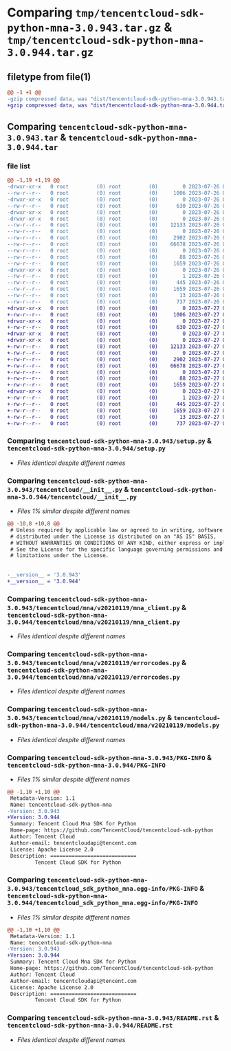 # Comparing `tmp/tencentcloud-sdk-python-mna-3.0.943.tar.gz` & `tmp/tencentcloud-sdk-python-mna-3.0.944.tar.gz`

## filetype from file(1)

```diff
@@ -1 +1 @@
-gzip compressed data, was "dist/tencentcloud-sdk-python-mna-3.0.943.tar", last modified: Wed Jul 26 00:40:56 2023, max compression
+gzip compressed data, was "dist/tencentcloud-sdk-python-mna-3.0.944.tar", last modified: Thu Jul 27 02:19:28 2023, max compression
```

## Comparing `tencentcloud-sdk-python-mna-3.0.943.tar` & `tencentcloud-sdk-python-mna-3.0.944.tar`

### file list

```diff
@@ -1,19 +1,19 @@
-drwxr-xr-x   0 root         (0) root         (0)        0 2023-07-26 00:40:56.000000 tencentcloud-sdk-python-mna-3.0.943/
--rw-r--r--   0 root         (0) root         (0)     1006 2023-07-26 00:40:56.000000 tencentcloud-sdk-python-mna-3.0.943/setup.py
-drwxr-xr-x   0 root         (0) root         (0)        0 2023-07-26 00:40:56.000000 tencentcloud-sdk-python-mna-3.0.943/tencentcloud/
--rw-r--r--   0 root         (0) root         (0)      630 2023-07-26 00:40:56.000000 tencentcloud-sdk-python-mna-3.0.943/tencentcloud/__init__.py
-drwxr-xr-x   0 root         (0) root         (0)        0 2023-07-26 00:40:56.000000 tencentcloud-sdk-python-mna-3.0.943/tencentcloud/mna/
-drwxr-xr-x   0 root         (0) root         (0)        0 2023-07-26 00:40:56.000000 tencentcloud-sdk-python-mna-3.0.943/tencentcloud/mna/v20210119/
--rw-r--r--   0 root         (0) root         (0)    12133 2023-07-26 00:40:56.000000 tencentcloud-sdk-python-mna-3.0.943/tencentcloud/mna/v20210119/mna_client.py
--rw-r--r--   0 root         (0) root         (0)        0 2023-07-26 00:40:56.000000 tencentcloud-sdk-python-mna-3.0.943/tencentcloud/mna/v20210119/__init__.py
--rw-r--r--   0 root         (0) root         (0)     2902 2023-07-26 00:40:56.000000 tencentcloud-sdk-python-mna-3.0.943/tencentcloud/mna/v20210119/errorcodes.py
--rw-r--r--   0 root         (0) root         (0)    66678 2023-07-26 00:40:56.000000 tencentcloud-sdk-python-mna-3.0.943/tencentcloud/mna/v20210119/models.py
--rw-r--r--   0 root         (0) root         (0)        0 2023-07-26 00:40:56.000000 tencentcloud-sdk-python-mna-3.0.943/tencentcloud/mna/__init__.py
--rw-r--r--   0 root         (0) root         (0)       88 2023-07-26 00:40:56.000000 tencentcloud-sdk-python-mna-3.0.943/setup.cfg
--rw-r--r--   0 root         (0) root         (0)     1659 2023-07-26 00:40:56.000000 tencentcloud-sdk-python-mna-3.0.943/PKG-INFO
-drwxr-xr-x   0 root         (0) root         (0)        0 2023-07-26 00:40:56.000000 tencentcloud-sdk-python-mna-3.0.943/tencentcloud_sdk_python_mna.egg-info/
--rw-r--r--   0 root         (0) root         (0)        1 2023-07-26 00:40:56.000000 tencentcloud-sdk-python-mna-3.0.943/tencentcloud_sdk_python_mna.egg-info/dependency_links.txt
--rw-r--r--   0 root         (0) root         (0)      445 2023-07-26 00:40:56.000000 tencentcloud-sdk-python-mna-3.0.943/tencentcloud_sdk_python_mna.egg-info/SOURCES.txt
--rw-r--r--   0 root         (0) root         (0)     1659 2023-07-26 00:40:56.000000 tencentcloud-sdk-python-mna-3.0.943/tencentcloud_sdk_python_mna.egg-info/PKG-INFO
--rw-r--r--   0 root         (0) root         (0)       13 2023-07-26 00:40:56.000000 tencentcloud-sdk-python-mna-3.0.943/tencentcloud_sdk_python_mna.egg-info/top_level.txt
--rw-r--r--   0 root         (0) root         (0)      737 2023-07-26 00:40:56.000000 tencentcloud-sdk-python-mna-3.0.943/README.rst
+drwxr-xr-x   0 root         (0) root         (0)        0 2023-07-27 02:19:28.000000 tencentcloud-sdk-python-mna-3.0.944/
+-rw-r--r--   0 root         (0) root         (0)     1006 2023-07-27 02:19:28.000000 tencentcloud-sdk-python-mna-3.0.944/setup.py
+drwxr-xr-x   0 root         (0) root         (0)        0 2023-07-27 02:19:28.000000 tencentcloud-sdk-python-mna-3.0.944/tencentcloud/
+-rw-r--r--   0 root         (0) root         (0)      630 2023-07-27 02:19:28.000000 tencentcloud-sdk-python-mna-3.0.944/tencentcloud/__init__.py
+drwxr-xr-x   0 root         (0) root         (0)        0 2023-07-27 02:19:28.000000 tencentcloud-sdk-python-mna-3.0.944/tencentcloud/mna/
+drwxr-xr-x   0 root         (0) root         (0)        0 2023-07-27 02:19:28.000000 tencentcloud-sdk-python-mna-3.0.944/tencentcloud/mna/v20210119/
+-rw-r--r--   0 root         (0) root         (0)    12133 2023-07-27 02:19:28.000000 tencentcloud-sdk-python-mna-3.0.944/tencentcloud/mna/v20210119/mna_client.py
+-rw-r--r--   0 root         (0) root         (0)        0 2023-07-27 02:19:28.000000 tencentcloud-sdk-python-mna-3.0.944/tencentcloud/mna/v20210119/__init__.py
+-rw-r--r--   0 root         (0) root         (0)     2902 2023-07-27 02:19:28.000000 tencentcloud-sdk-python-mna-3.0.944/tencentcloud/mna/v20210119/errorcodes.py
+-rw-r--r--   0 root         (0) root         (0)    66678 2023-07-27 02:19:28.000000 tencentcloud-sdk-python-mna-3.0.944/tencentcloud/mna/v20210119/models.py
+-rw-r--r--   0 root         (0) root         (0)        0 2023-07-27 02:19:28.000000 tencentcloud-sdk-python-mna-3.0.944/tencentcloud/mna/__init__.py
+-rw-r--r--   0 root         (0) root         (0)       88 2023-07-27 02:19:28.000000 tencentcloud-sdk-python-mna-3.0.944/setup.cfg
+-rw-r--r--   0 root         (0) root         (0)     1659 2023-07-27 02:19:28.000000 tencentcloud-sdk-python-mna-3.0.944/PKG-INFO
+drwxr-xr-x   0 root         (0) root         (0)        0 2023-07-27 02:19:28.000000 tencentcloud-sdk-python-mna-3.0.944/tencentcloud_sdk_python_mna.egg-info/
+-rw-r--r--   0 root         (0) root         (0)        1 2023-07-27 02:19:28.000000 tencentcloud-sdk-python-mna-3.0.944/tencentcloud_sdk_python_mna.egg-info/dependency_links.txt
+-rw-r--r--   0 root         (0) root         (0)      445 2023-07-27 02:19:28.000000 tencentcloud-sdk-python-mna-3.0.944/tencentcloud_sdk_python_mna.egg-info/SOURCES.txt
+-rw-r--r--   0 root         (0) root         (0)     1659 2023-07-27 02:19:28.000000 tencentcloud-sdk-python-mna-3.0.944/tencentcloud_sdk_python_mna.egg-info/PKG-INFO
+-rw-r--r--   0 root         (0) root         (0)       13 2023-07-27 02:19:28.000000 tencentcloud-sdk-python-mna-3.0.944/tencentcloud_sdk_python_mna.egg-info/top_level.txt
+-rw-r--r--   0 root         (0) root         (0)      737 2023-07-27 02:19:28.000000 tencentcloud-sdk-python-mna-3.0.944/README.rst
```

### Comparing `tencentcloud-sdk-python-mna-3.0.943/setup.py` & `tencentcloud-sdk-python-mna-3.0.944/setup.py`

 * *Files identical despite different names*

### Comparing `tencentcloud-sdk-python-mna-3.0.943/tencentcloud/__init__.py` & `tencentcloud-sdk-python-mna-3.0.944/tencentcloud/__init__.py`

 * *Files 1% similar despite different names*

```diff
@@ -10,8 +10,8 @@
 # Unless required by applicable law or agreed to in writing, software
 # distributed under the License is distributed on an "AS IS" BASIS,
 # WITHOUT WARRANTIES OR CONDITIONS OF ANY KIND, either express or implied.
 # See the License for the specific language governing permissions and
 # limitations under the License.
 
 
-__version__ = '3.0.943'
+__version__ = '3.0.944'
```

### Comparing `tencentcloud-sdk-python-mna-3.0.943/tencentcloud/mna/v20210119/mna_client.py` & `tencentcloud-sdk-python-mna-3.0.944/tencentcloud/mna/v20210119/mna_client.py`

 * *Files identical despite different names*

### Comparing `tencentcloud-sdk-python-mna-3.0.943/tencentcloud/mna/v20210119/errorcodes.py` & `tencentcloud-sdk-python-mna-3.0.944/tencentcloud/mna/v20210119/errorcodes.py`

 * *Files identical despite different names*

### Comparing `tencentcloud-sdk-python-mna-3.0.943/tencentcloud/mna/v20210119/models.py` & `tencentcloud-sdk-python-mna-3.0.944/tencentcloud/mna/v20210119/models.py`

 * *Files identical despite different names*

### Comparing `tencentcloud-sdk-python-mna-3.0.943/PKG-INFO` & `tencentcloud-sdk-python-mna-3.0.944/PKG-INFO`

 * *Files 1% similar despite different names*

```diff
@@ -1,10 +1,10 @@
 Metadata-Version: 1.1
 Name: tencentcloud-sdk-python-mna
-Version: 3.0.943
+Version: 3.0.944
 Summary: Tencent Cloud Mna SDK for Python
 Home-page: https://github.com/TencentCloud/tencentcloud-sdk-python
 Author: Tencent Cloud
 Author-email: tencentcloudapi@tencent.com
 License: Apache License 2.0
 Description: ============================
         Tencent Cloud SDK for Python
```

### Comparing `tencentcloud-sdk-python-mna-3.0.943/tencentcloud_sdk_python_mna.egg-info/PKG-INFO` & `tencentcloud-sdk-python-mna-3.0.944/tencentcloud_sdk_python_mna.egg-info/PKG-INFO`

 * *Files 1% similar despite different names*

```diff
@@ -1,10 +1,10 @@
 Metadata-Version: 1.1
 Name: tencentcloud-sdk-python-mna
-Version: 3.0.943
+Version: 3.0.944
 Summary: Tencent Cloud Mna SDK for Python
 Home-page: https://github.com/TencentCloud/tencentcloud-sdk-python
 Author: Tencent Cloud
 Author-email: tencentcloudapi@tencent.com
 License: Apache License 2.0
 Description: ============================
         Tencent Cloud SDK for Python
```

### Comparing `tencentcloud-sdk-python-mna-3.0.943/README.rst` & `tencentcloud-sdk-python-mna-3.0.944/README.rst`

 * *Files identical despite different names*

